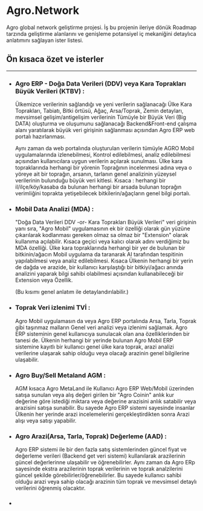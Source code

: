 # Agro.Network
Agro global network geliştirme projesi. İş bu projenin ileriye dönük Roadmap tarzında geliştirme alanlarını ve genişleme potansiyel iç mekaniğini detaylıca anlatımını sağlayan ister listesi.


## Ön kısaca özet ve isterler 
--- 


- ### Agro ERP - Doğa Data Verileri (DDV) veya Kara Toprakları Büyük Verileri (KTBV) :

    Ülkemizce verilerinin sağlandığı ve yeni verilerin sağlanacağı Ülke Kara Toprakları, Tabiatı, Bitki örtüsü, Ağaç, Arsa/Toprak, Zemin detayları, mevsimsel gelişim/antigelişim verilerinin Tümüyle bir Büyük Veri (Big DATA) oluşturma ve oluşumunu sağlanacağı Backend&Front-end çalışma alanı yaratılarak büyük veri girişinin sağlanması açısından Agro ERP web portalı hazırlanması. 

    Aynı zaman da web portalında oluşturulan verilerin tümüyle AGRO Mobil uygulamalarında izlenebilmesi, Kontrol edilebilmesi, analiz edilebilmesi açısından kullanıcılara uygun verilerin açılarak sunulması. Ülke kara topraklarında herhangi bir yörenin Toprağının incelenmesi adına veya o yöreye ait bir toprağın, arsanın, tarlanın genel analizinin yüzeysel verilerinin bulunduğu büyük veri kitlesi. Kısaca : herhangi bir il/ilçe/köy/kasaba da bulunan herhangi bir arsada bulunan toprağın verimliğini toprakta yetişebilecek bitkilerin/ağaçların genel bilgi portalı.
    
 
- ### Mobil Data Analizi (MDA) : 


    "Doğa Data Verileri DDV -or- Kara Toprakları Büyük Verileri" veri girişinin yanı sıra, "Agro Mobil" uygulamasının ek bir özelliği olarak gün yüzüne çıkarılarak kodlanması gereken olmaz sa olmaz bir "Extension" olarak kullanıma açılabilir. Kısaca geçici veya kalıcı olarak adını verdiğimiz bu MDA özelliği. Ülke kara topraklarında herhangi bir yer de bulunan bir bitkinin/ağacın Mobil uygulama da taranarak AI tarafından tespitinin yapılabilmesi veya analiz  edilebilmesi. Kısaca Ülkenin herhangi bir yerin de dağda ve arazide, bir kullanıcı karşılaştığı bir bitkiyi/ağacı anında analizini yaparak bilgi sahibi olabilmesi açısından kullanabileceği bir Extension veya Özellik. 
   
    (Bu kısımı genel anlatım ile detaylandırılabilir.)


- ### Toprak Veri izlenimi TVİ :

    Agro Mobil uygulamasın da veya Agro ERP portalında Arsa, Tarla, Toprak gibi taşınmaz malların Genel veri analizi veya izlenimi sağlamak. Agro ERP sisteminin genel kullanıcıya sunulacak olan ana özelliklerinden bir tanesi de. Ülkenin herhangi bir yerinde bulunan Agro Mobil ERP sistemine kayıtlı bir kullanıcı genel ülke kara toprak, arazi analizi verilerine ulaşarak sahip olduğu veya olacağı arazinin genel bilgilerine ulaşabilir. 

- ### Agro Buy/Sell Metaland AGM : 

    AGM kısaca Agro MetaLand ile Kullanıcı Agro ERP Web/Mobil üzerinden satışa sunulan veya alış değeri girilen bir "Agro Coinin" anlık kur değerine göre istediği miktara veya değerine arazisini anlık satabilir veya arazisini satışa sunabilir. Bu sayede Agro ERP sistemi sayesinde insanlar Ülkenin her yerinde arazi incelemelerini gerçekleştirdikten sonra Arazi alışı veya satışı yapabilir. 

- ### Agro Arazi(Arsa, Tarla, Toprak) Değerleme (AAD) : 
    Agro ERP sistemi ile bir den fazla satış sistemlerinden güncel fiyat ve değerleme verileri (Backend get veri sistemi) kullanılarak arazilerinin güncel değerlerinne ulaşabilir ve öğrenebilirler. Aynı zaman da Agro ERp sayesinde ekstra arazilerinin toprak verilerinin ve toprak analzilerini güncel şekilde görebilirler/öğrenebilirler. Bu sayede kullanıcı sahibi olduğu arazi veya sahip olacağı arazinin tüm toprak ve mevsimsel detaylı verilerini öğrenmiş olacaktır.

- ### 